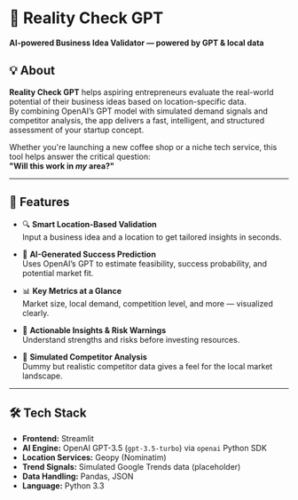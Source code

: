 # 🧠 Reality Check GPT

**AI-powered Business Idea Validator — powered by GPT & local data**

## 💡 About

**Reality Check GPT** helps aspiring entrepreneurs evaluate the real-world potential of their business ideas based on location-specific data.  
By combining OpenAI’s GPT model with simulated demand signals and competitor analysis, the app delivers a fast, intelligent, and structured assessment of your startup concept.

Whether you're launching a new coffee shop or a niche tech service, this tool helps answer the critical question:  
**"Will this work in *my* area?"**

---

## 🚀 Features

- 🔍 **Smart Location-Based Validation**  
  Input a business idea and a location to get tailored insights in seconds.

- 🧭 **AI-Generated Success Prediction**  
  Uses OpenAI’s GPT to estimate feasibility, success probability, and potential market fit.

- 📊 **Key Metrics at a Glance**  
  Market size, local demand, competition level, and more — visualized clearly.

- 🧠 **Actionable Insights & Risk Warnings**  
  Understand strengths and risks before investing resources.

- 📍 **Simulated Competitor Analysis**  
  Dummy but realistic competitor data gives a feel for the local market landscape.

---

## 🛠️ Tech Stack

- **Frontend:** Streamlit  
- **AI Engine:** OpenAI GPT-3.5 (`gpt-3.5-turbo`) via `openai` Python SDK  
- **Location Services:** Geopy (Nominatim)  
- **Trend Signals:** Simulated Google Trends data (placeholder)  
- **Data Handling:** Pandas, JSON  
- **Language:** Python 3.3
